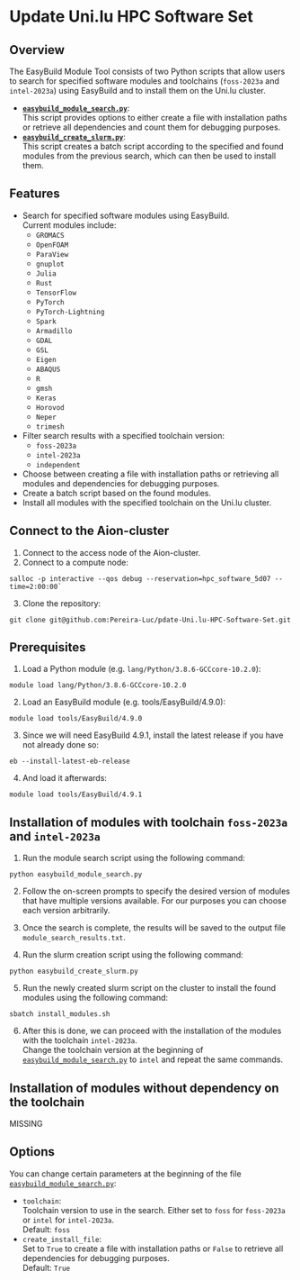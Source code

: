 # Update Uni.lu HPC Software Set

## Overview

The EasyBuild Module Tool consists of two Python scripts that allow users to search for specified software modules and toolchains (`foss-2023a` and `intel-2023a`) using EasyBuild and to install them on the Uni.lu cluster. 

- [**`easybuild_module_search.py`**](easybuild_module_search.py): \
  This script provides options to either create a file with installation paths or retrieve all dependencies and count them for debugging purposes.
- [**`easybuild_create_slurm.py`**](easybuild_create_slurm.py): \
  This script creates a batch script according to the specified and found modules from the previous search, which can then be used to install them.

## Features

- Search for specified software modules using EasyBuild. \
  Current modules include: 
  - `GROMACS`
  - `OpenFOAM`
  - `ParaView`
  - `gnuplot`
  - `Julia` 
  - `Rust`
  - `TensorFlow`
  - `PyTorch`
  - `PyTorch-Lightning` 
  - `Spark`
  - `Armadillo` 
  - `GDAL` 
  - `GSL` 
  - `Eigen`
  - `ABAQUS` 
  - `R` 
  - `gmsh` 
  - `Keras` 
  - `Horovod` 
  - `Neper` 
  - `trimesh`
- Filter search results with a specified toolchain version:
  - `foss-2023a`
  - `intel-2023a`
  - `independent`
- Choose between creating a file with installation paths or retrieving all modules and dependencies for debugging purposes.
- Create a batch script based on the found modules.
- Install all modules with the specified toolchain on the Uni.lu cluster.

## Connect to the Aion-cluster

1. Connect to the access node of the Aion-cluster.
2. Connect to a compute node:
```
salloc -p interactive --qos debug --reservation=hpc_software_5d07 --time=2:00:00`
```
3. Clone the repository:
```
git clone git@github.com:Pereira-Luc/pdate-Uni.lu-HPC-Software-Set.git
```

## Prerequisites

1. Load a Python module (e.g. `lang/Python/3.8.6-GCCcore-10.2.0`):
```
module load lang/Python/3.8.6-GCCcore-10.2.0
```
2. Load an EasyBuild module (e.g. tools/EasyBuild/4.9.0):
```
module load tools/EasyBuild/4.9.0
```
3. Since we will need EasyBuild 4.9.1, install the latest release if you have not already done so:
```
eb --install-latest-eb-release
```
4. And load it afterwards:
```
module load tools/EasyBuild/4.9.1
```

## Installation of modules with toolchain `foss-2023a` and `intel-2023a`

1. Run the module search script using the following command:
```
python easybuild_module_search.py
```

2. Follow the on-screen prompts to specify the desired version of modules that have multiple versions available. 
   For our purposes you can choose each version arbitrarily.

3. Once the search is complete, the results will be saved to the output file `module_search_results.txt`.

4. Run the slurm creation script using the following command:
```
python easybuild_create_slurm.py
```

5. Run the newly created slurm script on the cluster to install the found modules using the following command:
```
sbatch install_modules.sh
```

6. After this is done, we can proceed with the installation of the modules with the toolchaín `intel-2023a`. \
  Change the toolchain version at the beginning of [`easybuild_module_search.py`](easybuild_module_search.py) to `intel` and repeat the same commands.

## Installation of modules without dependency on the toolchain

MISSING

## Options

You can change certain parameters at the beginning of the file [`easybuild_module_search.py`](easybuild_module_search.py):

- `toolchain`: \
  Toolchain version to use in the search. Either set to `foss` for `foss-2023a` or `intel` for `intel-2023a`. \
  Default: `foss`
- `create_install_file`: \
  Set to `True` to create a file with installation paths or `False` to retrieve all dependencies for debugging purposes.\
  Default: `True`
